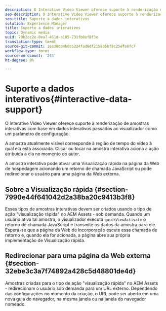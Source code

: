 ```yaml
---
description: O Interative Video Viewer oferece suporte à renderização de amostras interativas com base em dados interativos passados ao visualizador como um parâmetro de configuração.
seo-description: O Interative Video Viewer oferece suporte à renderização de amostras interativas com base em dados interativos passados ao visualizador como um parâmetro de configuração.
seo-title: Suporte a dados interativos
solution: Experience Manager
title: Suporte a dados interativos
topic: Dynamic media
uuid: 70b2ec2e-0ea7-461d-a185-731fb0ef8f3e
translation-type: tm+mt
source-git-commit: 16838d04b005224fad6df215ab5bf8c25ef86fc7
workflow-type: tm+mt
source-wordcount: '244'
ht-degree: 0%

---
```



# Suporte a dados interativos{#interactive-data-support}

O Interative Video Viewer oferece suporte à renderização de amostras interativas com base em dados interativos passados ao visualizador como um parâmetro de configuração.

A amostra atualmente visível corresponde à região de tempo do vídeo à qual ela está associada. Clicar ou tocar na amostra interativa aciona a ação atribuída a ela no momento do autor.

A amostra interativa pode ativar uma Visualização rápida na página da Web de hospedagem acionando um retorno de chamada JavaScript ou pode redirecionar o usuário para uma página da Web externa.

## Sobre a Visualização rápida {#section-7990e44f641042d2a38ba20c9413b3f8}

Esses tipos de amostras interativas devem ser criados usando o tipo de ação &quot;visualização rápida&quot; no AEM Assets - sob demanda. Quando um usuário ativa tal amostra, o visualizador executa `quickViewActivate` o retorno de chamada JavaScript e transmite os dados da amostra para ele. Espera-se que a página da Web de incorporação escute essa chamada de retorno e, quando ela for acionada, a página abre sua própria implementação de Visualização rápida.

## Redirecionar para uma página da Web externa {#section-32ebe3c3a7f74892a428c5d48801de4d}

Amostras criadas para o tipo de ação &quot;visualização rápida&quot; no AEM Assets - redirecionam o usuário sob demanda para um URL externo. Dependendo das configurações no momento da criação, o URL pode ser aberto em uma nova guia do navegador, na mesma janela ou na janela do navegador nomeado.
